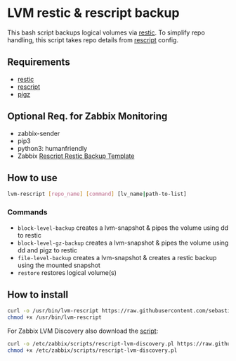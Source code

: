 # LVM restic & rescript backup

This bash script backups logical volumes via [restic](https://restic.net/). To simplify repo handling, this script takes repo details from [rescript](https://gitlab.com/sulfuror/rescript.sh) config.

## Requirements
- [restic](https://restic.net/)
- [rescript](https://gitlab.com/sulfuror/rescript.sh)
- [pigz](https://zlib.net/pigz/)

## Optional Req. for Zabbix Monitoring
- zabbix-sender
- pip3
- python3: humanfriendly
- Zabbix [Rescript Restic Backup Template](https://github.com/sebastian13/zabbix-templates/tree/master/rescript-restic-backup)

## How to use

```bash
lvm-rescript [repo_name] [command] [lv_name|path-to-list]
```

### Commands
- `block-level-backup` creates a lvm-snapshot & pipes the volume using dd to restic
- `block-level-gz-backup` creates a lvm-snapshot & pipes the volume using dd and pigz to restic
- `file-level-backup` creates a lvm-snapshot & creates a restic backup using the mounted snapshot
- `restore` restores logical volume(s)

## How to install

```bash
curl -o /usr/bin/lvm-rescript https://raw.githubusercontent.com/sebastian13/lvm-restic-backup/master/lvm-restic-backup.sh
chmod +x /usr/bin/lvm-rescript
```

For Zabbix LVM Discovery also download the [script](https://github.com/sebastian13/zabbix-templates/tree/master/rescript-restic-backup):

```bash
curl -o /etc/zabbix/scripts/rescript-lvm-discovery.pl https://raw.githubusercontent.com/sebastian13/zabbix-templates/master/rescript-restic-backup/scripts/rescript-lvm-discovery.pl
chmod +x /etc/zabbix/scripts/rescript-lvm-discovery.pl
```
